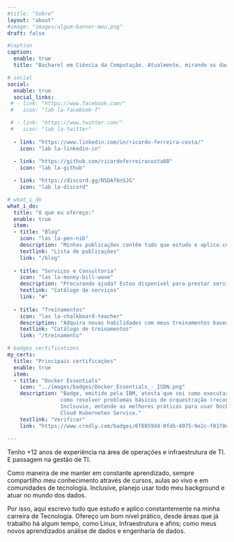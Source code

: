 ```yaml
---
#title: "Sobre"
layout: "about"
#image: "images/algum-banner-meu.png"
draft: false

#caption
caption:
  enable: true
  title: "Bacharel em Ciência da Computação. Atualmente, mirando os dados; depois de alguns anos na Infra"

# social
social:
  enable: true
  social_links:
 # - link: "https://www.facebook.com/"
 #   icon: "lab la-facebook-f"

 # - link: "https://www.twitter.com/"
 #   icon: "lab la-twitter"
    
  - link: "https://www.linkedin.com/in/ricardo-ferreira-costa/"
    icon: "lab la-linkedin-in"
    
  - link: "https://github.com/ricardoferreiracosta08"
    icon: "lab la-github"

  - link: "https://discord.gg/N5DAf6nSJG"
    icon: "lab la-discord"

# what_i_do
what_i_do:
  title: "O que eu ofereço:"
  enable: true
  item:
  - title: "Blog"
    icon: "las la-pen-nib"
    description: "Minhas publicações contêm tudo que estudo e aplico constantemente na minha carreira de Tecnologia"
    textlink: "Lista de publicações"
    link: "/blog"
    
  - title: "Serviços e Consultoria"
    icon: "las la-money-bill-wave"
    description: "Procurando ajuda? Estou disponível para prestar serviços como consultor ou freelancer. Consulte o meu catálogo de serviços"
    textlink: "Catálogo de serviços"
    link: "#"
    
  - title: "Treinamentos"
    icon: "las la-chalkboard-teacher"
    description: "Adquira novas habilidades com meus treinamentos baseados na prática do dia-a-dia. Consulte catálogo completo."
    textlink: "Catálogo de treinamentos"
    link: "/treinamento" 

# badges_certifications
my_certs:
  title: "Principais certificações"
  enable: true
  item:
  - title: "Docker Essentials"
    icon: "../images/badges/Docker_Essentials_-_ISDN.png"
    description: "Badge, emitido pela IBM, atesta que sei como executar contêineres do Docker Hub, criar contêineres do Docker e 
                 como resolver problemas básicos de orquestração (reconciliação, dimensionamento, alta disponibilidade, descoberta de serviço). 
                 Inclsuvie, entende as melhores práticas para usar DockerFiles e os fundamentos de como usar ferramentas como o IBM 
                 Cloud Kubernetes Service."
    textlink: "Verificar"
    link: "https://www.credly.com/badges/6f8059d4-0fdb-4975-9e2c-f01f0e633ba0"
    
---
```

Tenho +12 anos de experiência na área de operações e infraestrutura de TI. E passagem na gestão de TI. 

Como maneira de me manter em constante aprendizado, sempre compartilho meu conhecimento através de cursos, aulas ao vivo e 
em comunidades de tecnologia. Inclusive, planejo usar todo meu background e atuar no mundo dos dados.

Por isso, aqui escrevo tudo que estudo e aplico constantemente na minha carreira de Tecnologia. Ofereço um bom nível prático, desde áreas
que já trabalho há algum tempo, como Linux, Infraestrutura e afins; como meus novos aprendizados análise de dados e engenharia de dados.
